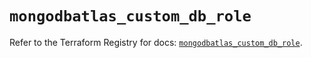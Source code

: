 # `mongodbatlas_custom_db_role`

Refer to the Terraform Registry for docs: [`mongodbatlas_custom_db_role`](https://registry.terraform.io/providers/mongodb/mongodbatlas/1.17.3/docs/resources/custom_db_role).
